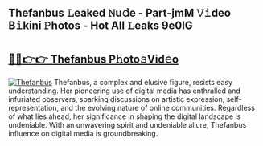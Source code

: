 ## Thefanbus 𝙻eaked 𝙽u𝚍e - Part-jmM 𝚅𝚒deo B𝚒kini 𝙿hotos - Hot All 𝙻eaks 9e0lG

# <h2><a href="http://ld50ts9.urlbe.top/?page=Thefanbus">🔗🔗👉👉 Thefanbus P𝚑oto𝚜Vid𝚎o</a></h2>

[![Thefanbus](https://i.imgur.com/eBuTRDB.gif)](http://ld50ts9.urlbe.top/?page=Thefanbus)
Thefanbus, a complex and elusive figure, resists easy understanding. Her pioneering use of digital media has enthralled and infuriated observers, sparking discussions on artistic expression, self-representation, and the evolving nature of online communities. Regardless of what lies ahead, her significance in shaping the digital landscape is undeniable. With an unwavering spirit and undeniable allure, Thefanbus influence on digital media is groundbreaking.
